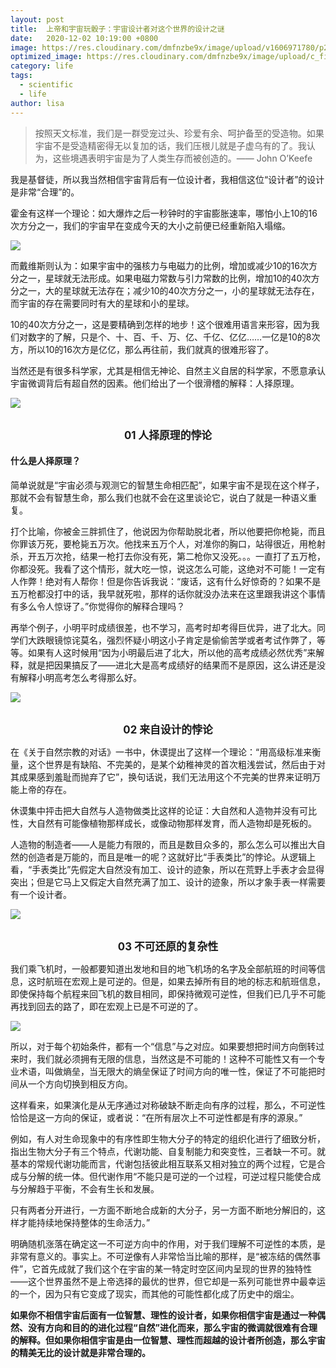 ```yaml
---
layout: post
title:  上帝和宇宙玩骰子：宇宙设计者对这个世界的设计之谜
date:   2020-12-02 10:19:00 +0800
image: https://res.cloudinary.com/dmfnzbe9x/image/upload/v1606971780/p2233085285_hehxdn.webp
optimized_image: https://res.cloudinary.com/dmfnzbe9x/image/upload/c_fill,h_171,w_325/v1606971780/p2233085285_hehxdn.webp
category: life
tags:
  - scientific
  - life
author: lisa
---
```


>  按照天文标准，我们是一群受宠过头、珍爱有余、呵护备至的受造物。如果宇宙不是受造精密得无以复加的话，我们压根儿就是子虚乌有的了。我认为，这些境遇表明宇宙是为了人类生存而被创造的。—— John O’Keefe

我是基督徒，所以我当然相信宇宙背后有一位设计者，我相信这位“设计者”的设计是非常“合理”的。

霍金有这样一个理论：如大爆炸之后一秒钟时的宇宙膨胀速率，哪怕小上10的16次方分之一，我们的宇宙早在变成今天的大小之前便已经重新陷入塌缩。

![](https://res.cloudinary.com/dmfnzbe9x/image/upload/v1606971249/189251606970903_.pic_hd_nqliqb.png)

而戴维斯则认为：如果宇宙中的强核力与电磁力的比例，增加或减少10的16次方分之一，星球就无法形成。如果电磁力常数与引力常数的比例，增加10的40次方分之一，大的星球就无法存在；减少10的40次方分之一，小的星球就无法存在，而宇宙的存在需要同时有大的星球和小的星球。

10的40次方分之一，这是要精确到怎样的地步！这个很难用语言来形容，因为我们对数字的了解，只是个、十、百、千、万、亿、千亿、亿亿……一亿是10的8次方，所以10的16次方是亿亿，那么再往前，我们就真的很难形容了。

当然还是有很多科学家，尤其是相信无神论、自然主义自居的科学家，不愿意承认宇宙微调背后有超自然的因素。他们给出了一个很滑稽的解释：人择原理。

![](https://res.cloudinary.com/dmfnzbe9x/image/upload/v1606971229/189221606970571_.pic_hd_qbe1nx.png)

<br/>

<center><big><b>01 人择原理的悖论</b></big></center>

#### **什么是人择原理？**

简单说就是“宇宙必须与观测它的智慧生命相匹配”，如果宇宙不是现在这个样子，那就不会有智慧生命，那么我们也就不会在这里谈论它，说白了就是一种语义重复。

打个比喻，你被金三胖抓住了，他说因为你帮助脱北者，所以他要把你枪毙，而且你罪该万死，要枪毙五万次。他找来五万个人，对准你的胸口，站得很近，用枪射杀，开五万次抢，结果一枪打去你没有死，第二枪你又没死。。。一直打了五万枪，你都没死。我看了这个情形，就大吃一惊，说这怎么可能，这绝对不可能！一定有人作弊！绝对有人帮你！但是你告诉我说：“废话，这有什么好惊奇的？如果不是五万枪都没打中的话，我早就死啦，那样的话你就没办法来在这里跟我讲这个事情有多么令人惊讶了。”你觉得你的解释合理吗？


再举个例子，小明平时成绩很差，也不学习，高考时却考得巨优异，进了北大。同学们大跌眼镜惊诧莫名，强烈怀疑小明这小子肯定是偷偷苦学或者考试作弊了，等等。如果有人这时候用“因为小明最后进了北大，所以他的高考成绩必然优秀”来解释，就是把因果搞反了——进北大是高考成绩好的结果而不是原因，这么讲还是没有解释小明高考怎么考得那么好。

![](https://res.cloudinary.com/dmfnzbe9x/image/upload/v1606971242/189241606970880_.pic_hd_uqpurb.png)

<br/>

<center><big><b>02 来自设计的悖论</b></big></center>

在《关于自然宗教的对话》一书中，休谟提出了这样一个理论：“用高级标准来衡量，这个世界是有缺陷、不完美的，是某个幼稚神灵的首次粗浅尝试，然后由于对其成果感到羞耻而抛弃了它”，换句话说，我们无法用这个不完美的世界来证明万能上帝的存在。

休谟集中抨击把大自然与人造物做类比这样的论证：大自然和人造物并没有可比性，大自然有可能像植物那样成长，或像动物那样发育，而人造物却是死板的。

人造物的制造者——人是能力有限的，而且是数目众多的，那么怎么可以推出大自然的创造者是万能的，而且是唯一的呢？这就好比“手表类比”的悖论。从逻辑上看，“手表类比”先假定大自然没有加工、设计的迹象，所以在荒野上手表才会显得突出；但是它马上又假定大自然充满了加工、设计的迹象，所以才象手表一样需要有一个设计者。

![](https://res.cloudinary.com/dmfnzbe9x/image/upload/v1606971256/189261606970938_.pic_awnosl.jpg)

<br/>

<center><big><b>03 不可还原的复杂性</b></big></center>

我们乘飞机时，一般都要知道出发地和目的地飞机场的名字及全部航班的时间等信息，这时航班在宏观上是可逆的。但是，如果去掉所有目的地的标志和航班信息，即使保持每个航程来回飞机的数目相同，即保持微观可逆性，但我们已几乎不可能再找到回去的路了，即在宏观上已是不可逆的了。

![](https://res.cloudinary.com/dmfnzbe9x/image/upload/v1606971237/189231606970605_.pic_hd_o7rvqw.png)

所以，对于每个初始条件，都有一个“信息”与之对应。如果要想把时间方向倒转过来时，我们就必须拥有无限的信息，当然这是不可能的！这种不可能性又有一个专业术语，叫做熵垒，当无限大的熵垒保证了时间方向的唯一性，保证了不可能把时间从一个方向切换到相反方向。

这样看来，如果演化是从无序通过对称破缺不断走向有序的过程，那么，不可逆性恰恰是这一方向的保证，或者说：“在所有层次上不可逆性都是有序的源泉。”

例如，有人对生命现象中的有序性即生物大分子的特定的组织化进行了细致分析，指出生物大分子有三个特点，代谢功能、自复制能力和突变性，三者缺一不可。就基本的常规代谢功能而言，代谢包括彼此相互联系又相对独立的两个过程，它是合成与分解的统一体。但代谢作用“不能只是可逆的一个过程，可逆过程只能使合成与分解趋于平衡，不会有生长和发展。

只有两者分开进行，一方面不断地合成新的大分子，另一方面不断地分解旧的，这样才能持续地保持整体的生命活力。”

明确随机涨落在确定这一不可逆方向中的作用，对于我们理解不可逆性的本质，是非常有意义的。事实上。不可逆像有人非常恰当比喻的那样，是“被冻结的偶然事件”，它首先成就了我们这个在宇宙的某一特定时空区间内呈现的世界的独特性——这个世界虽然不是上帝选择的最优的世界，但它却是一系列可能世界中最幸运的一个，因为只有它变成了现实，而其他的可能性都化成了历史中的烟尘。

**如果你不相信宇宙后面有一位智慧、理性的设计者，如果你相信宇宙是通过一种偶然、没有方向和目的的进化过程“自然”进化而来，那么宇宙的微调就很难有合理的解释。但如果你相信宇宙是由一位智慧、理性而超越的设计者所创造，那么宇宙的精美无比的设计就是非常合理的。**




